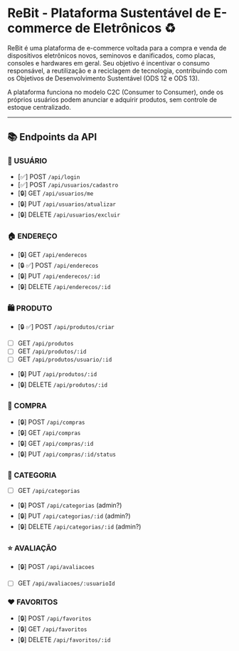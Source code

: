 # ReBit - Plataforma Sustentável de E-commerce de Eletrônicos ♻️

ReBit é uma plataforma de e-commerce voltada para a compra e venda de dispositivos eletrônicos novos, seminovos e danificados, como placas, consoles e hardwares em geral. Seu objetivo é incentivar o consumo responsável, a reutilização e a reciclagem de tecnologia, contribuindo com os Objetivos de Desenvolvimento Sustentável (ODS 12 e ODS 13).

A plataforma funciona no modelo C2C (Consumer to Consumer), onde os próprios usuários podem anunciar e adquirir produtos, sem controle de estoque centralizado.

---

## 📚 Endpoints da API

### 📁 USUÁRIO

- [✅] POST `/api/login`
- [✅] POST `/api/usuarios/cadastro`
- [🔒] GET `/api/usuarios/me`
- [🔒] PUT `/api/usuarios/atualizar`
- [🔒] DELETE `/api/usuarios/excluir`

### 🏠 ENDEREÇO

- [🔒] GET `/api/enderecos`
- [🔒 ✅] POST `/api/enderecos`
- [🔒] PUT `/api/enderecos/:id`
- [🔒] DELETE `/api/enderecos/:id`

### 🛍️ PRODUTO

- [🔒 ✅] POST `/api/produtos/criar`
- [ ] GET `/api/produtos`
- [ ] GET `/api/produtos/:id`
- [ ] GET `/api/produtos/usuario/:id`
- [🔒] PUT `/api/produtos/:id`
- [🔒] DELETE `/api/produtos/:id`

### 🧾 COMPRA

- [🔒] POST `/api/compras`
- [🔒] GET `/api/compras`
- [🔒] GET `/api/compras/:id`
- [🔒] PUT `/api/compras/:id/status`

### 📂 CATEGORIA

- [ ] GET `/api/categorias`
- [🔒] POST `/api/categorias` (admin?)
- [🔒] PUT `/api/categorias/:id` (admin?)
- [🔒] DELETE `/api/categorias/:id` (admin?)

### ⭐ AVALIAÇÃO

- [🔒] POST `/api/avaliacoes`
- [ ] GET `/api/avaliacoes/:usuarioId`

### ❤️ FAVORITOS

- [🔒] POST `/api/favoritos`
- [🔒] GET `/api/favoritos`
- [🔒] DELETE `/api/favoritos/:id`
